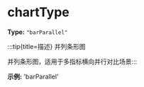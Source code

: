# chartType

**Type:** `"barParallel"`

:::tip{title=描述}
并列条形图



并列条形图，适用于多指标横向并行对比场景:::


 

**示例:**
'barParallel'


 

